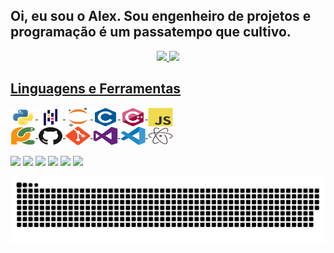 ## Oi, eu sou o Alex. Sou engenheiro de projetos e programação é um passatempo que cultivo.


<div align="center">
  <a href="https://github.com/lxlx19">
  <img height="180em" src="https://github-readme-stats.vercel.app/api?username=lxlx19&show_icons=true&theme=dracula&include_all_commits=true&count_private=true"/>
  <img height="180em" src="https://github-readme-stats.vercel.app/api/top-langs/?username=lxlx19&layout=compact&langs_count=7&theme=dracula"/>
</div>
  
## Linguagens e Ferramentas
  
<div style="display: inline_block">
  <img align="center" alt="Alex-Python" height="30" width="40" src="https://raw.githubusercontent.com/devicons/devicon/master/icons/python/python-original.svg">
  <img align="center" alt="Alex-Pandas" height="30" width="40" src="https://raw.githubusercontent.com/devicons/devicon/master/icons/pandas/pandas-original.svg">
  <img align="center" alt="Alex-Jupyter" height="30" width="40" src="https://raw.githubusercontent.com/devicons/devicon/master/icons/jupyter/jupyter-original.svg">
  <img align="center" alt="Alex-C" height="30" width="40" src="https://raw.githubusercontent.com/devicons/devicon/master/icons/c/c-plain.svg">
  <img align="center" alt="Alex-Cplusplus" height="30" width="40" src="https://raw.githubusercontent.com/devicons/devicon/master/icons/cplusplus/cplusplus-original.svg"> 
  <img align="center" alt="Alex-JS" height="30" width="40" src="https://raw.githubusercontent.com/devicons/devicon/master/icons/javascript/javascript-original.svg">
 </div>
  <img align="center" alt="Alex-Pycharm" height="30" width="40" src="https://raw.githubusercontent.com/devicons/devicon/master/icons/pycharm/pycharm-original.svg">
  <img align="center" alt="Alex-Git" height="30" width="40" src="https://raw.githubusercontent.com/devicons/devicon/master/icons/github/github-original.svg">
  <img align="center" alt="Alex-Git" height="30" width="40" src="https://raw.githubusercontent.com/devicons/devicon/master/icons/git/git-original.svg">
  <img align="center" alt="Alex-Vstudio" height="30" width="40" src="https://raw.githubusercontent.com/devicons/devicon/master/icons/visualstudio/visualstudio-plain.svg">
  <img align="center" alt="Alex-Vscode" height="30" width="40" src="https://raw.githubusercontent.com/devicons/devicon/master/icons/vscode/vscode-original.svg">
  <img align="center" alt="Alex-Atom" height="30" width="40" src="https://raw.githubusercontent.com/devicons/devicon/master/icons/atom/atom-original.svg">
</div>
 <br />
  <br />

<div> 
  <a href="https://www.youtube.com/channel/UCWbKzrKXA5maxm4f18GPuyQ" target="_blank"><img src="https://img.shields.io/badge/YouTube-FF0000?style=for-the-badge&logo=youtube&logoColor=white" target="_blank"></a>
  <a href="https://instagram.com/lx_puzzle" target="_blank"><img src="https://img.shields.io/badge/-Instagram-%23E4405F?style=for-the-badge&logo=instagram&logoColor=white" target="_blank"></a>
 	<a href="https://www.twitch.tv/lxlx19" target="_blank"><img src="https://img.shields.io/badge/Twitch-9146FF?style=for-the-badge&logo=twitch&logoColor=white" target="_blank"></a>
 <a href="https://discord.gg/TyjVrfVz" target="_blank"><img src="https://img.shields.io/badge/Discord-7289DA?style=for-the-badge&logo=discord&logoColor=white" target="_blank"></a> 
  <a href = "mailto:lxlx19@gmail.com"><img src="https://img.shields.io/badge/-Gmail-%23333?style=for-the-badge&logo=gmail&logoColor=white" target="_blank"></a>
  <a href="https://www.linkedin.com/in/alex-simoess/" target="_blank"><img src="https://img.shields.io/badge/-LinkedIn-%230077B5?style=for-the-badge&logo=linkedin&logoColor=white" target="_blank"></a> 
 
  ![Snake animation](https://github.com/lxlx19/lxlx19/blob/output/github-contribution-grid-snake.svg)
